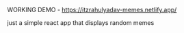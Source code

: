 WORKING DEMO - https://itzrahulyadav-memes.netlify.app/

just a simple react app that displays random memes
